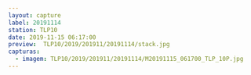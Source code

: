 ```yaml
---
layout: capture
label: 20191114
station: TLP10
date: 2019-11-15 06:17:00
preview:  TLP10/2019/201911/20191114/stack.jpg
capturas:
  - imagem: TLP10/2019/201911/20191114/M20191115_061700_TLP_10P.jpg
---
```

